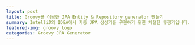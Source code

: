 ```yaml
---
layout: post
title: Groovy를 이용한 JPA Entity & Repository generator 만들기
summary: IntelliJ의 IDEA에서 자동 JPA 생성기를 구현하기 위한 처절한 투쟁기입니다.
featured-img: groovy_logo
categories: Groovy JPA Generator
---
```


